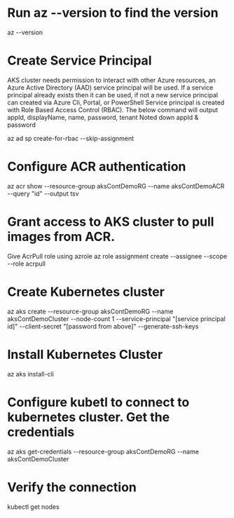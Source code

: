 # Run az --version to find the version
az --version

# Create Service Principal
AKS cluster needs permission to interact with other Azure resources, an Azure Active Directory (AAD) service principal will be used.
If a service principal already exists then it can be used, if not a new service principal can created via Azure Cli, Portal, or PowerShell
Service principal is created with Role Based Access Control (RBAC). The below command will output appId, displayName, name, password, tenant
Noted down appId & password

az ad sp create-for-rbac --skip-assignment

# Configure ACR authentication
az acr show --resource-group aksContDemoRG --name aksContDemoACR --query "id" --output tsv

# Grant access to AKS cluster to pull images from ACR.
Give AcrPull role using azrole
az role assignment create --assignee <appId> --scope <acrId> --role acrpull

# Create Kubernetes cluster
az aks create --resource-group aksContDemoRG --name aksContDemoCluster --node-count 1 --service-principal "[service principal id]" --client-secret "[password from above]" --generate-ssh-keys

# Install Kubernetes Cluster
az aks install-cli

# Configure kubetl to connect to kubernetes cluster. Get the credentials
az aks get-credentials --resource-group aksContDemoRG --name aksContDemoCluster

# Verify the connection
kubectl get nodes


